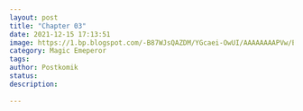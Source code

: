 ```yaml
---
layout: post
title: "Chapter 03"
date: 2021-12-15 17:13:51
image: https://1.bp.blogspot.com/-B87WJsQAZDM/YGcaei-OwUI/AAAAAAAAPVw/ENAv6anu0-Y37-182_i_Jx_k52nDE15dwCLcBGAsYHQ/s72-c/path-of-the-shaman-915203-FDmR0W1b.jpg
category: Magic Emeperor
tags:
author: Postkomik
status: 
description: 
 
---
```

